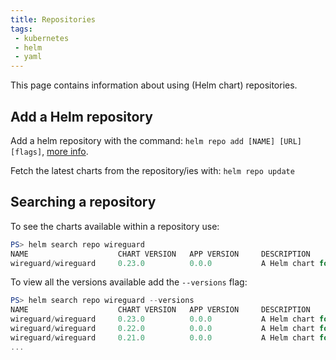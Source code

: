 ```yaml
---
title: Repositories
tags:
 - kubernetes
 - helm
 - yaml
---
```


This page contains information about using (Helm chart) repositories.
<!--more-->

## Add a Helm repository

Add a helm repository with the command: `helm repo add [NAME] [URL] [flags]`, [more info](https://1helm.sh/docs/helm/helm_repo_add/).

Fetch the latest charts from the repository/ies with: `helm repo update`

## Searching a repository

To see the charts available within a repository use:

```powershell
PS> helm search repo wireguard
NAME                    CHART VERSION   APP VERSION     DESCRIPTION                                       
wireguard/wireguard     0.23.0          0.0.0           A Helm chart for managing a wireguard vpn in ku...
```

To view all the versions available add the `--versions` flag:

```powershell
PS> helm search repo wireguard --versions
NAME                    CHART VERSION   APP VERSION     DESCRIPTION
wireguard/wireguard     0.23.0          0.0.0           A Helm chart for managing a wireguard vpn in ku...
wireguard/wireguard     0.22.0          0.0.0           A Helm chart for managing a wireguard vpn in ku...
wireguard/wireguard     0.21.0          0.0.0           A Helm chart for managing a wireguard vpn in ku...
...
```

